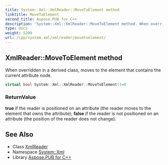 ```yaml
---
title: System::Xml::XmlReader::MoveToElement method
linktitle: MoveToElement
second_title: Aspose.PUB for C++
description: 'System::Xml::XmlReader::MoveToElement method. When overridden in a derived class, moves to the element that contains the current attribute node in C++.'
type: docs
weight: 5200
url: /cpp/system.xml/xmlreader/movetoelement/
---
```

## XmlReader::MoveToElement method


When overridden in a derived class, moves to the element that contains the current attribute node.

```cpp
virtual bool System::Xml::XmlReader::MoveToElement()=0
```


### ReturnValue

**true** if the reader is positioned on an attribute (the reader moves to the element that owns the attribute); **false** if the reader is not positioned on an attribute (the position of the reader does not change).

## See Also

* Class [XmlReader](../)
* Namespace [System::Xml](../../)
* Library [Aspose.PUB for C++](../../../)

